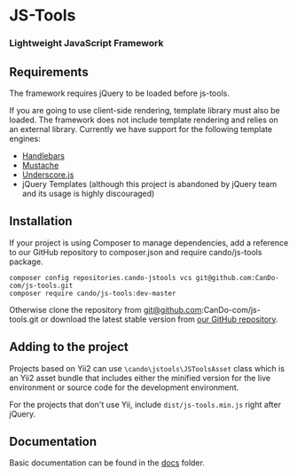 JS-Tools
========

### Lightweight JavaScript Framework

Requirements
------------

The framework requires jQuery to be loaded before js-tools. 

If you are going to use client-side rendering, template library must also be loaded. The framework does not include 
template rendering and relies on an external library. Currently we have support for the following template engines:

- [Handlebars](http://handlebarsjs.com/)
- [Mustache](https://mustache.github.io/)
- [Underscore.js](http://underscorejs.org/#template)
- jQuery Templates (although this project is abandoned by jQuery team and its usage is highly discouraged)

Installation
------------

If your project is using Composer to manage dependencies, add a reference to our GitHub repository to composer.json and 
require cando/js-tools package.

```
composer config repositories.cando-jstools vcs git@github.com:CanDo-com/js-tools.git
composer require cando/js-tools:dev-master
```

Otherwise clone the repository from git@github.com:CanDo-com/js-tools.git or download the latest stable version from 
[our GitHub repository](https://github.com/CanDo-com/js-tools).

Adding to the project
--------------------

Projects based on Yii2 can use ```\cando\jstools\JSToolsAsset``` class which is an Yii2 asset bundle that includes 
either the minified version for the live environment or source code for the development environment. 

For the projects that don't use Yii, include ```dist/js-tools.min.js``` right after jQuery.

Documentation
-------------

Basic documentation can be found in the [docs](docs) folder.
